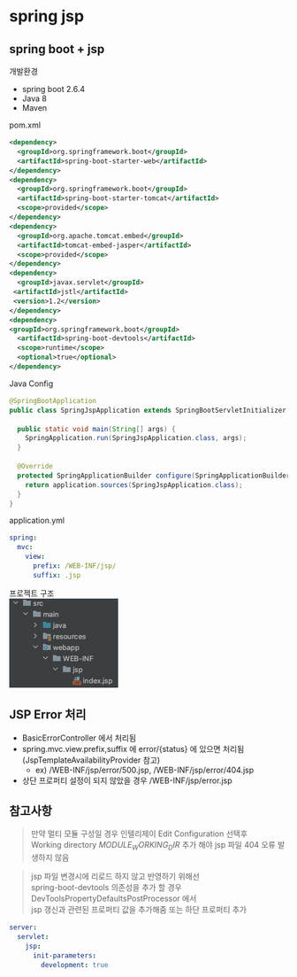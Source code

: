 # spring jsp

## spring boot + jsp
개발환경
- spring boot 2.6.4
- Java 8
- Maven

pom.xml
```xml
<dependency>
  <groupId>org.springframework.boot</groupId>
  <artifactId>spring-boot-starter-web</artifactId>
</dependency>
<dependency>
  <groupId>org.springframework.boot</groupId>
  <artifactId>spring-boot-starter-tomcat</artifactId>
  <scope>provided</scope>
</dependency>
<dependency>
  <groupId>org.apache.tomcat.embed</groupId>
  <artifactId>tomcat-embed-jasper</artifactId>
  <scope>provided</scope>
</dependency>
<dependency>
  <groupId>javax.servlet</groupId>
 <artifactId>jstl</artifactId>
 <version>1.2</version>
</dependency>
<dependency>
<groupId>org.springframework.boot</groupId>
  <artifactId>spring-boot-devtools</artifactId>
  <scope>runtime</scope>
  <optional>true</optional>
</dependency>
```
Java Config
```java
@SpringBootApplication
public class SpringJspApplication extends SpringBootServletInitializer {

  public static void main(String[] args) {
    SpringApplication.run(SpringJspApplication.class, args);
  }

  @Override
  protected SpringApplicationBuilder configure(SpringApplicationBuilder application) {
    return application.sources(SpringJspApplication.class);
  }
}
```
application.yml
```yml
spring:
  mvc:
    view:
      prefix: /WEB-INF/jsp/
      suffix: .jsp
```
프로젝트 구조  
![01](./images/01.png)

## JSP Error 처리
- BasicErrorController 에서 처리됨
- spring.mvc.view.prefix,suffix 에 error/{status} 에 있으면 처리됨 (JspTemplateAvailabilityProvider 참고)
  - ex) /WEB-INF/jsp/error/500.jsp, /WEB-INF/jsp/error/404.jsp
- 상단 프로퍼티 설정이 되지 않았을 경우 /WEB-INF/jsp/error.jsp

## 참고사항
> 만약 멀티 모듈 구성일 경우 인텔리제이 Edit Configuration 선택후  
> Working directory $MODULE_WORKING_DIR$ 추가 해야 jsp 파일 404 오류 발생하지 않음

> jsp 파일 변경시에 리로드 하지 않고 반영하기 위해선  
> spring-boot-devtools 의존성을 추가 할 경우 DevToolsPropertyDefaultsPostProcessor 에서  
> jsp 갱신과 관련된 프로퍼티 값을 추가해줌 또는 하단 프로퍼티 추가
```yml
server:
  servlet:
    jsp:
      init-parameters:
        development: true
```
